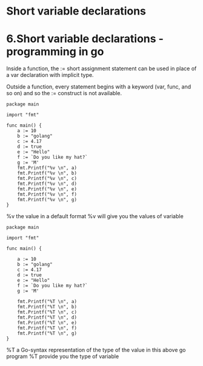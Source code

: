 

# Short variable declarations

# 6.Short variable declarations - programming in go

Inside a function, the := short assignment statement can be used in place of a var declaration with implicit type.

Outside a function, every statement begins with a keyword (var, func, and so on) and so the := construct is not available.


```
package main

import "fmt"

func main() {
	a := 10
	b := "golang"
	c := 4.17
	d := true
	e := "Hello"
	f := `Do you like my hat?`
	g := 'M'
	fmt.Printf("%v \n", a)
	fmt.Printf("%v \n", b)
	fmt.Printf("%v \n", c)
	fmt.Printf("%v \n", d)
	fmt.Printf("%v \n", e)
	fmt.Printf("%v \n", f)
	fmt.Printf("%v \n", g)
}
```

%v the value in a default format
%v will give you the values of variable 



```
package main

import "fmt"

func main() {

	a := 10
	b := "golang"
	c := 4.17
	d := true
	e := "Hello"
	f := `Do you like my hat?`
	g := 'M'

	fmt.Printf("%T \n", a)
	fmt.Printf("%T \n", b)
	fmt.Printf("%T \n", c)
	fmt.Printf("%T \n", d)
	fmt.Printf("%T \n", e)
	fmt.Printf("%T \n", f)
	fmt.Printf("%T \n", g)
}
```

%T a Go-syntax representation of the type of the value
in this above go program %T provide you the type of variable 
